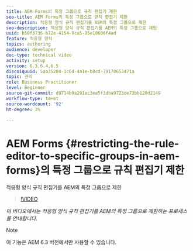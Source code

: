 ```yaml
---
title: AEM Forms의 특정 그룹으로 규칙 편집기 제한
seo-title: AEM Forms의 특정 그룹으로 규칙 편집기 제한
description: 적응형 양식 규칙 편집기를 AEM의 특정 그룹으로 제한
seo-description: 적응형 양식 규칙 편집기를 AEM의 특정 그룹으로 제한
uuid: b50f3736-b72e-4154-9ca5-95e10606f4ad
feature: 적응형 양식
topics: authoring
audience: developer
doc-type: technical video
activity: setup
version: 6.3,6.4,6.5
discoiquuid: 5aa35204-1c6d-4a1e-b8cd-79170653471a
topic: 관리
role: Business Practitioner
level: Beginner
source-git-commit: d9714b9a291ec3ee5f3dba9723de72bb120d2149
workflow-type: tm+mt
source-wordcount: '92'
ht-degree: 3%

---
```



# AEM Forms {#restricting-the-rule-editor-to-specific-groups-in-aem-forms}의 특정 그룹으로 규칙 편집기 제한

적응형 양식 규칙 편집기를 AEM의 특정 그룹으로 제한

>[!VIDEO](https://video.tv.adobe.com/v/19470?quality=9&learn=on)

*이 비디오에서는 적응형 양식 규칙 편집기를 AEM의 특정 그룹으로 제한하는 프로세스를 안내합니다.*

>[!NOTE]
>
>이 기능은 AEM 6.3 버전에서만 사용할 수 있습니다.

